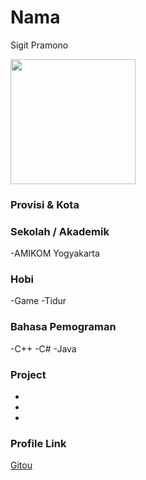 # Nama
Sigit Pramono

<img src="" width="200" height="200" align="center"/>

### Provisi & Kota



### Sekolah / Akademik
 -AMIKOM Yogyakarta

### Hobi

-Game
-Tidur

### Bahasa Pemograman

-C++
-C#
-Java

### Project

-
-
-

### Profile Link

[Gitou](https://github.com/SigitProlz)
